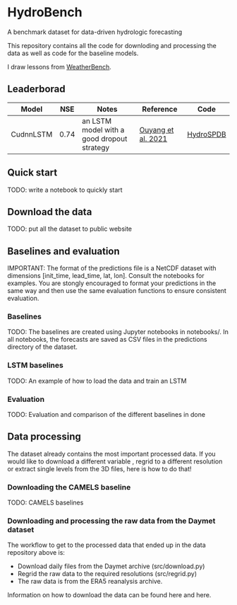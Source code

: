 # HydroBench

A benchmark dataset for data-driven hydrologic forecasting

This repository contains all the code for downloding and processing the data as well as code for the baseline models.

I draw lessons from [WeatherBench](https://github.com/pangeo-data/WeatherBench).

## Leaderborad

| Model | NSE | Notes | Reference | Code |
|--------------------|----------------------------------|----------------------------|------------------|------------------|
| CudnnLSTM | 0.74 | an LSTM model with a good dropout strategy | [Ouyang et al. 2021](https://arxiv.org/abs/2101.04423) |[HydroSPDB](https://github.com/OuyangWenyu/HydroSPDB)|

## Quick start

TODO: write a notebook to quickly start

## Download the data

TODO: put all the dataset to public website

## Baselines and evaluation

IMPORTANT: The format of the predictions file is a NetCDF dataset with dimensions [init_time, lead_time, lat, lon]. Consult the notebooks for examples. You are stongly encouraged to format your predictions in the same way and then use the same evaluation functions to ensure consistent evaluation.

### Baselines

TODO: The baselines are created using Jupyter notebooks in notebooks/. In all notebooks, the forecasts are saved as CSV files in the predictions directory of the dataset.

### LSTM baselines

TODO: An example of how to load the data and train an LSTM 

### Evaluation

TODO: Evaluation and comparison of the different baselines in done

## Data processing

The dataset already contains the most important processed data. If you would like to download a different variable , regrid to a different resolution or extract single levels from the 3D files, here is how to do that!

### Downloading the CAMELS baseline

TODO: CAMELS baselines

### Downloading and processing the raw data from the Daymet dataset

The workflow to get to the processed data that ended up in the data repository above is:

- Download daily files from the Daymet archive (src/download.py)
- Regrid the raw data to the required resolutions (src/regrid.py)
- The raw data is from the ERA5 reanalysis archive. 
  
Information on how to download the data can be found here and here.
